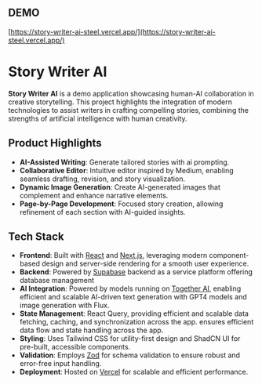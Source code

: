 ## DEMO
[https://story-writer-ai-steel.vercel.app/](https://story-writer-ai-steel.vercel.app/)


# Story Writer AI

**Story Writer AI** is a demo application showcasing human-AI collaboration in creative storytelling. This project highlights the integration of modern technologies to assist writers in crafting compelling stories, combining the strengths of artificial intelligence with human creativity.

## Product Highlights

- **AI-Assisted Writing**: Generate tailored stories with ai prompting.
- **Collaborative Editor**: Intuitive editor inspired by Medium, enabling seamless drafting, revision, and story visualization.
- **Dynamic Image Generation**: Create AI-generated images that complement and enhance narrative elements.
- **Page-by-Page Development**: Focused story creation, allowing refinement of each section with AI-guided insights.

## Tech Stack

- **Frontend**: Built with [React](https://reactjs.org) and [Next.js](https://nextjs.org), leveraging modern component-based design and server-side rendering for a smooth user experience.
- **Backend**: Powered by [Supabase](https://supabase.com) backend as a service platform offering database management
- **AI Integration**: Powered by models running on [Together AI](https://www.together.ai/), enabling efficient and scalable AI-driven text generation with GPT4 models and image generation with Flux.
- **State Management**: React Query, providing efficient and scalable data fetching, caching, and synchronization across the app. ensures efficient data flow and state handling across the app.
- **Styling**: Uses Tailwind CSS for utility-first design and ShadCN UI for pre-built, accessible components.
- **Validation**: Employs [Zod](https://zod.dev) for schema validation to ensure robust and error-free input handling.
- **Deployment**: Hosted on [Vercel](https://vercel.com) for scalable and efficient performance.
